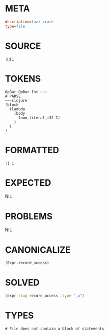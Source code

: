 # META
~~~ini
description=fuzz crash
type=file
~~~
# SOURCE
~~~roc
||1
~~~
# TOKENS
~~~text
OpBar OpBar Int ~~~
# PARSE
~~~clojure
(block
  (lambda
    (body
      (num_literal_i32 1)
    )
  )
)
~~~
# FORMATTED
~~~roc
|| 1
~~~
# EXPECTED
NIL
# PROBLEMS
NIL
# CANONICALIZE
~~~clojure
(Expr.record_access)
~~~
# SOLVED
~~~clojure
(expr :tag record_access :type "_a")
~~~
# TYPES
~~~roc
# File does not contain a block of statements
~~~
